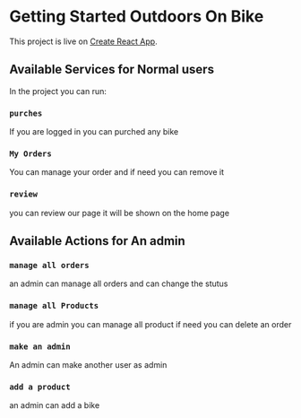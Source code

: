 # Getting Started Outdoors On Bike

This project is live on [Create React App](https://motor-bike-site.web.app/home).

## Available Services for Normal users

In the project you can run:

### `purches`

If you are logged in you can purched any bike

### `My Orders`

You can manage your order and if need you can remove it

### `review`

you can review our page it will be shown on the home page

## Available Actions for An admin

### `manage all orders`

an admin can manage all orders and can change the stutus

### `manage all Products`

if you are admin you can manage all product if need you can delete an order

### `make an admin`

An admin can make another user as admin

### `add a product`

an admin can add a bike 

